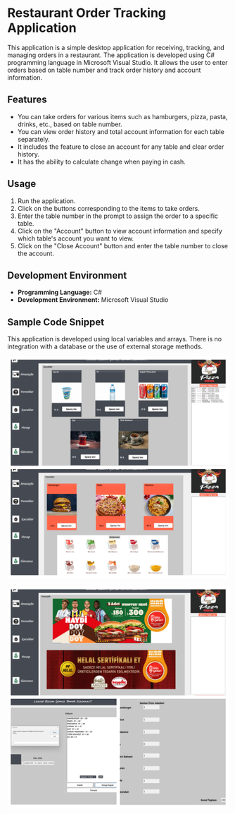 # Restaurant Order Tracking Application

This application is a simple desktop application for receiving, tracking, and managing orders in a restaurant. The application is developed using C# programming language in Microsoft Visual Studio. It allows the user to enter orders based on table number and track order history and account information.

## Features

- You can take orders for various items such as hamburgers, pizza, pasta, drinks, etc., based on table number.
- You can view order history and total account information for each table separately.
- It includes the feature to close an account for any table and clear order history.
- It has the ability to calculate change when paying in cash.

## Usage

1. Run the application.
2. Click on the buttons corresponding to the items to take orders.
3. Enter the table number in the prompt to assign the order to a specific table.
4. Click on the "Account" button to view account information and specify which table's account you want to view.
5. Click on the "Close Account" button and enter the table number to close the account.

## Development Environment

- **Programming Language:** C#
- **Development Environment:** Microsoft Visual Studio

## Sample Code Snippet

This application is developed using local variables and arrays. There is no integration with a database or the use of external storage methods.

 
![](https://github.com/bariss30/C--Restaurant-Order/blob/main/images/Blank%202%20Grids%20Collage.png)

![](https://github.com/bariss30/C--Restaurant-Order/blob/main/images/Blank%203%20Grids%20Collage.png)
